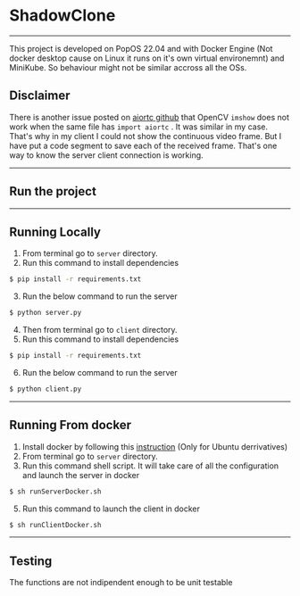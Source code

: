 # ShadowClone

---

This project is developed on PopOS 22.04 and with Docker Engine (Not docker desktop cause on Linux it runs on it's own virtual environemnt) and MiniKube. So behaviour might not be similar accross all the OSs.

## Disclaimer 
There is another issue posted on [aiortc github](https://github.com/aiortc/aiortc/issues/731) that OpenCV `imshow` does not work when the same file has `import aiortc` . It was similar in my case. That's why in my client I could not show the continuous video frame. But I have put a code segment to save each of the received frame. That's one way to know the server client connection is working.  

---
## Run the project
---
## Running Locally

1. From terminal go to `server` directory.
2. Run this command to install dependencies
```bash
$ pip install -r requirements.txt
``` 

3. Run the below command to run the server
```bash
$ python server.py
``` 
4. Then from terminal go to `client` directory.
5. Run this command to install dependencies
```bash
$ pip install -r requirements.txt
``` 

6. Run the below command to run the server
```bash
$ python client.py
``` 

---

## Running From docker
1. Install docker by following this [instruction](https://docs.docker.com/engine/install/ubuntu/) (Only for Ubuntu derrivatives) 
1. From terminal go to `server` directory. 
2. Run this command shell script. It will take care of all the configuration and launch the server in docker 
```bash
$ sh runServerDocker.sh
``` 

5. Run this command to launch the client in docker
```bash
$ sh runClientDocker.sh
``` 

---

## Testing
The functions are not indipendent enough to be unit testable
